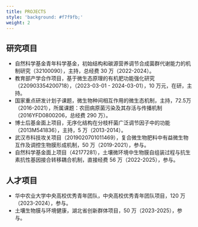 ```yaml
---
title: PROJECTS
style: 'background: #f7f9fb;'
weight: 2
---
```


## 研究项目

- 自然科学基金青年科学基金，初始结构和碳源营养调节合成菌群代谢能力的机制研究（32100090），主持，总经费 30 万（2022-2024）。
- 教育部产学合作项目，基于微生态原理的有机肥功能强化研究（220903354200718），（2023-03-01 - 2024-03-01），10 万元，在研，主持。
- 国家重点研发计划子课题，微生物种间相互作用的微生态机制，主持，72.5万（2016-2021），所属课题：农田病原菌污染及其存活与传播机制（2016YFD0800206，总经费 290 万）。
- 博士后基金面上项目，无序化结构在分枝杆菌广泛调节因子中的功能（2013M541836），主持，5 万（2013-2014）。
- 武汉市科技攻关项目（2019020701011469），复合微生物肥料中有益微生物互作及调控生物膜形成机制，50 万（2019-2021），参与。
- 自然科学基金面上项目（42177281），土壤微环境中生物膜自组装过程与抗生素抗性基因接合转移耦合机制，直接经费 56 万（2022-2025），参与。

## 人才项目

- 华中农业大学中央高校优秀青年团队，中央高校优秀青年团队项目，120 万（2023-2024），参与。
- 土壤生物膜与环境健康，湖北省创新群体项目，50 万（2023-2025），参与。